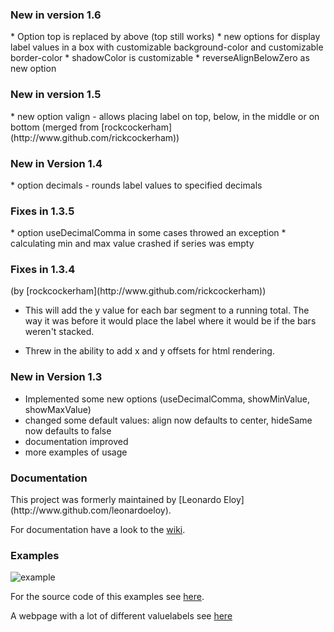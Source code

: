 <h3> New in version 1.6 </h3>
* Option top is replaced by above (top still works)
* new options for display label values in a box with customizable background-color and customizable border-color
* shadowColor is customizable
* reverseAlignBelowZero as new option

<h3> New in version 1.5 </h3>
* new option valign - allows placing label on top, below, in the middle or on bottom (merged from [rockcockerham](http://www.github.com/rickcockerham))

<h3> New in Version 1.4 </h3>
* option decimals - rounds label values to specified decimals

<h3>Fixes in 1.3.5</h3>
* option useDecimalComma in some cases throwed an exception
* calculating min and max value crashed if series was empty

<h3>Fixes in 1.3.4</h3> 
(by [rockcockerham](http://www.github.com/rickcockerham))

* This will add the y value for each bar segment to a running total. The way it was before it would place the label where it would be if the bars weren't stacked.

* Threw in the ability to add x and y offsets for html rendering.

<h3>New in Version 1.3</h3>

* Implemented some new options (useDecimalComma, showMinValue, showMaxValue)
* changed some default values: align now defaults to center, hideSame now defaults to false
* documentation improved
* more examples of usage

<h3>Documentation</h3>
This project was formerly maintained by [Leonardo Eloy](http://www.github.com/leonardoeloy).

For documentation have a look to the [wiki](https://github.com/winne27/flot-valuelabels/wiki).

<h3>Examples</h3>

![example](https://raw.githubusercontent.com/winne27/flot-valuelabels/master/example.png)

For the source code of this examples see [here](https://github.com/winne27/flot-valuelabels/blob/master/example.html).

A webpage with a lot of different valuelabels see [here](https://fehngarten.de/wetter/index.html)
